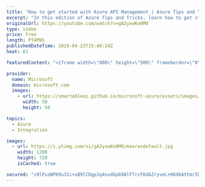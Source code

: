 ```yaml
---
title: "How to get started with Azure API Management | Azure Tips and Tricks"
excerpt: "In this edition of Azure Tips and Tricks, learn how to get started with Azure API Management, a service that helps protect and manage your APIs.   For more tips and tricks, visit: http://azuredev.tips     Get started with 12 months of free services and $200 USD in credit. Create your free account today"
originalUrl: https://youtube.com/watch?v=gA2yxwKo0M0
type: video
price: Free
length: PT4M9S
publishedDateTime: 2019-04-23T15:40:24Z
heat: 61

featuredContent: "<iframe width=\"800\" height=\"500\" frameborder=\"0\" src=\"https://www.youtube.com/embed/gA2yxwKo0M0\" allow=\"accelerometer; autoplay; encrypted-media; gyroscope; picture-in-picture\" allowfullscreen></iframe>"

provider:
  name: Microsoft
  domain: microsoft.com
  images:
    - url: https://smartableai.github.io/microsoft-azure/assets/images/organizations/microsoft.com-50x50.jpg
      width: 50
      height: 50

topics:
  - Azure
  - Integration

images:
  - url: https://i.ytimg.com/vi/gA2yxwKo0M0/maxresdefault.jpg
    width: 1280
    height: 720
    isCached: true

secured: "c0lPuzWPK9u31c+uB9lCDgp3q4svdGp69AlFTrcFDdAZryveL+06dkAttmrIDH+6J0r27BiQKtyE2OHK8XqGUTJi4KtrIf/CLjurZ/9uL4Ryp5IwzGJAc4G+lLI5WixKffDj/33S8QDspZWc7pTQNGFmS2rBVCrNXGseVXpO+C430+DonnJWq7psDrbtfy/beh7a1g8sb36Vz2Tjy49NA7Rmm8sqPSok1Mz0JUDC6Gdn7o6Zyq3Tht5j7qCUcp7NDFA1Bnobc+XOPdlmYgdhUXZfIwMRiQ7omMyuWPNno3ANhKez9qFUs0bWkmIAh/t2W1nLwquzKeP8HN8Oj0LVxExUR5cAH+EaFMmJpSmfcY8R78gKtqtYUMVoirHLa3K6OUN3cTduTYKfAuAqYjXFGO68qdKaYV8xOCakNvFGbts=;P5dW2OQdRL7pMcFJd5THJw=="
---
```


